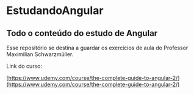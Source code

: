 # EstudandoAngular

## Todo o conteúdo do estudo de Angular

Esse repositório se destina a guardar os exercícios de aula do Professor Maximilian Schwarzmüller.

Link do curso:

[https://www.udemy.com/course/the-complete-guide-to-angular-2/](https://www.udemy.com/course/the-complete-guide-to-angular-2/)
